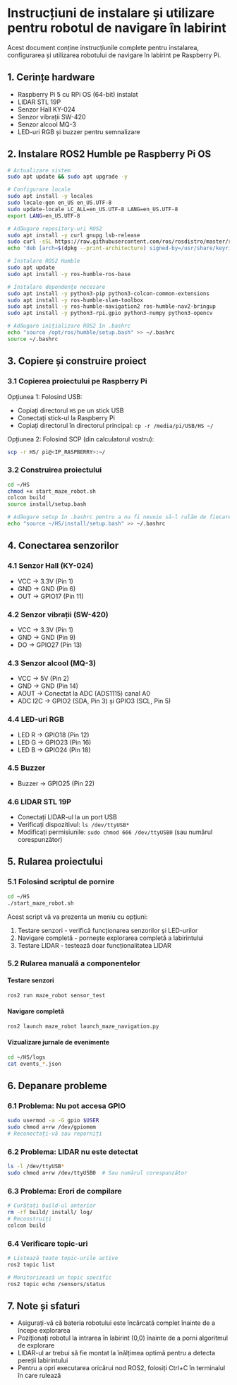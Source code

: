 # Instrucțiuni de instalare și utilizare pentru robotul de navigare în labirint

Acest document conține instrucțiunile complete pentru instalarea, configurarea și utilizarea robotului de navigare în labirint pe Raspberry Pi.

## 1. Cerințe hardware

- Raspberry Pi 5 cu RPi OS (64-bit) instalat
- LIDAR STL 19P
- Senzor Hall KY-024
- Senzor vibrații SW-420
- Senzor alcool MQ-3
- LED-uri RGB și buzzer pentru semnalizare

## 2. Instalare ROS2 Humble pe Raspberry Pi OS

```bash
# Actualizare sistem
sudo apt update && sudo apt upgrade -y

# Configurare locale
sudo apt install -y locales
sudo locale-gen en_US en_US.UTF-8
sudo update-locale LC_ALL=en_US.UTF-8 LANG=en_US.UTF-8
export LANG=en_US.UTF-8

# Adăugare repository-uri ROS2
sudo apt install -y curl gnupg lsb-release
sudo curl -sSL https://raw.githubusercontent.com/ros/rosdistro/master/ros.key -o /usr/share/keyrings/ros-archive-keyring.gpg
echo "deb [arch=$(dpkg --print-architecture) signed-by=/usr/share/keyrings/ros-archive-keyring.gpg] http://packages.ros.org/ros2/ubuntu $(source /etc/os-release && echo $UBUNTU_CODENAME) main" | sudo tee /etc/apt/sources.list.d/ros2.list > /dev/null

# Instalare ROS2 Humble
sudo apt update
sudo apt install -y ros-humble-ros-base

# Instalare dependențe necesare
sudo apt install -y python3-pip python3-colcon-common-extensions
sudo apt install -y ros-humble-slam-toolbox
sudo apt install -y ros-humble-navigation2 ros-humble-nav2-bringup
sudo apt install -y python3-rpi.gpio python3-numpy python3-opencv

# Adăugare inițializare ROS2 în .bashrc
echo "source /opt/ros/humble/setup.bash" >> ~/.bashrc
source ~/.bashrc
```

## 3. Copiere și construire proiect

### 3.1 Copierea proiectului pe Raspberry Pi

Opțiunea 1: Folosind USB:
- Copiați directorul `HS` pe un stick USB
- Conectați stick-ul la Raspberry Pi
- Copiați directorul în directorul principal: `cp -r /media/pi/USB/HS ~/`

Opțiunea 2: Folosind SCP (din calculatorul vostru):
```bash
scp -r HS/ pi@<IP_RASPBERRY>:~/
```

### 3.2 Construirea proiectului

```bash
cd ~/HS
chmod +x start_maze_robot.sh
colcon build
source install/setup.bash

# Adăugare setup în .bashrc pentru a nu fi nevoie să-l rulăm de fiecare dată
echo "source ~/HS/install/setup.bash" >> ~/.bashrc
```

## 4. Conectarea senzorilor

### 4.1 Senzor Hall (KY-024)
- VCC → 3.3V (Pin 1)
- GND → GND (Pin 6)
- OUT → GPIO17 (Pin 11)

### 4.2 Senzor vibrații (SW-420)
- VCC → 3.3V (Pin 1)
- GND → GND (Pin 9)
- DO → GPIO27 (Pin 13)

### 4.3 Senzor alcool (MQ-3)
- VCC → 5V (Pin 2)
- GND → GND (Pin 14)
- AOUT → Conectat la ADC (ADS1115) canal A0
- ADC I2C → GPIO2 (SDA, Pin 3) și GPIO3 (SCL, Pin 5)

### 4.4 LED-uri RGB
- LED R → GPIO18 (Pin 12)
- LED G → GPIO23 (Pin 16)
- LED B → GPIO24 (Pin 18)

### 4.5 Buzzer
- Buzzer → GPIO25 (Pin 22)

### 4.6 LIDAR STL 19P
- Conectați LIDAR-ul la un port USB
- Verificați dispozitivul: `ls /dev/ttyUSB*`
- Modificați permisiunile: `sudo chmod 666 /dev/ttyUSB0` (sau numărul corespunzător)

## 5. Rularea proiectului

### 5.1 Folosind scriptul de pornire

```bash
cd ~/HS
./start_maze_robot.sh
```

Acest script vă va prezenta un meniu cu opțiuni:
1. Testare senzori - verifică funcționarea senzorilor și LED-urilor
2. Navigare completă - pornește explorarea completă a labirintului
3. Testare LIDAR - testează doar funcționalitatea LIDAR

### 5.2 Rularea manuală a componentelor

#### Testare senzori
```bash
ros2 run maze_robot sensor_test
```

#### Navigare completă
```bash
ros2 launch maze_robot launch_maze_navigation.py
```

#### Vizualizare jurnale de evenimente
```bash
cd ~/HS/logs
cat events_*.json
```

## 6. Depanare probleme

### 6.1 Problema: Nu pot accesa GPIO

```bash
sudo usermod -a -G gpio $USER
sudo chmod a+rw /dev/gpiomem
# Reconectați-vă sau reporniți
```

### 6.2 Problema: LIDAR nu este detectat

```bash
ls -l /dev/ttyUSB*
sudo chmod a+rw /dev/ttyUSB0  # Sau numărul corespunzător
```

### 6.3 Problema: Erori de compilare

```bash
# Curățați build-ul anterior
rm -rf build/ install/ log/
# Reconstruiți
colcon build
```

### 6.4 Verificare topic-uri

```bash
# Listează toate topic-urile active
ros2 topic list

# Monitorizează un topic specific
ros2 topic echo /sensors/status
```

## 7. Note și sfaturi

- Asigurați-vă că bateria robotului este încărcată complet înainte de a începe explorarea
- Poziționați robotul la intrarea în labirint (0,0) înainte de a porni algoritmul de explorare
- LIDAR-ul ar trebui să fie montat la înălțimea optimă pentru a detecta pereții labirintului
- Pentru a opri executarea oricărui nod ROS2, folosiți Ctrl+C în terminalul în care rulează
